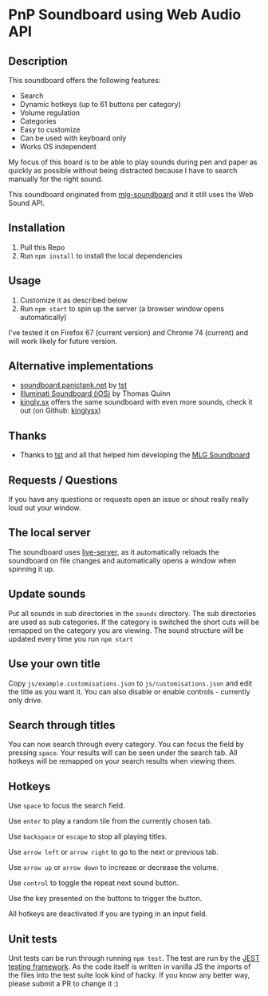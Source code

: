 # PnP Soundboard using Web Audio API

## Description
This soundboard offers the following features:

* Search
* Dynamic hotkeys (up to 61 buttons per category)
* Volume regulation
* Categories
* Easy to customize
* Can be used with keyboard only
* Works OS independent

My focus of this board is to be able to play sounds during pen and paper as quickly as possible
without being distracted because I have to search manually for the right sound.

This soundboard originated from [mlg-soundboard](https://github.com/tst/mlg-soundboard) and it
still uses the Web Sound API. 


## Installation

1. Pull this Repo
2. Run `npm install` to install the local dependencies

## Usage

1. Customize it as described below
2. Run `npm start` to spin up the server (a browser window opens automatically)

I've tested it on Firefox 67 (current version) and Chrome 74 (current) and will work likely for
future version.

## Alternative implementations

* [soundboard.panictank.net](http://soundboard.panictank.net) by [tst](https://github.com/tst)
* [Illuminati Soundboard (iOS)](https://itunes.apple.com/us/app/illuminati-soundboard/id939112106?mt=8&uo) by Thomas Quinn
* [kingly.sx](http://kingly.sx/) offers the same soundboard with even more sounds, check it out (on Github: [kinglysx](https://github.com/kinglysx))


## Thanks

* Thanks to [tst](https://github.com/tst) and all that helped him developing the [MLG Soundboard](https://github.com/tst/mlg-soundboard)

## Requests / Questions

If you have any questions or requests open an issue or shout really really loud out your window.

## The local server

The soundboard uses [live-server](https://www.npmjs.com/package/live-server), as it automatically
reloads the soundboard on file changes and automatically opens a window when spinning it up.

## Update sounds

Put all sounds in sub directories in the `sounds` directory. The sub directories are used as sub
categories. If the category is switched the short cuts will be remapped on the category you are
viewing. The sound structure will be updated every time you run `npm start`

## Use your own title

Copy `js/example.customisations.json` to `js/customisations.json` and edit the title as you want it.
You can also disable or enable controls - currently only drive.

## Search through titles

You can now search through every category. You can focus the field by pressing `space`. Your
results will can be seen under the search tab. All hotkeys will be remapped on your search
results when viewing them.

## Hotkeys

Use `space` to focus the search field.

Use `enter` to play a random tile from the currently chosen tab.

Use `backspace` or `escape` to stop all playing titles.

Use `arrow left` or `arrow right` to go to the next or previous tab.

Use `arrow up` or `arrow down` to increase or decrease the volume.

Use `control` to toggle the repeat next sound button.

Use the key presented on the buttons to trigger the button.

All hotkeys are deactivated if you are typing in an input field.

## Unit tests

Unit tests can be run through running `npm test`. The test are run by the
[JEST testing framework](https://jestjs.io/). As the code itself is written in vanilla JS the
imports of the files into the test suite look kind of hacky. If you know any better way,
please submit a PR to change it :)
